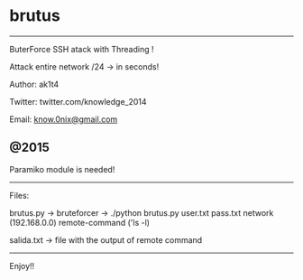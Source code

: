 # brutus
------------------------------------------
ButerForce SSH atack with Threading ! 

Attack entire network /24 -> in seconds!

Author: ak1t4

Twitter: twitter.com/knowledge_2014

Email: know.0nix@gmail.com

@2015
------------------------------------------


Paramiko module is needed!

------------------------------------------

Files:


brutus.py -> bruteforcer  ->  ./python brutus.py user.txt pass.txt network (192.168.0.0) remote-command ('ls -l)

salida.txt -> file with the output of remote command

-------------------------------------------

Enjoy!!






